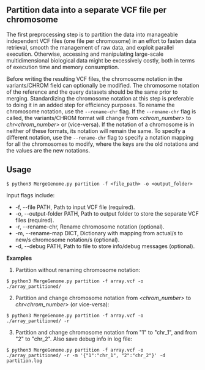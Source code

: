 ## Partition data into a separate VCF file per chromosome

The first preprocessing step is to partition the data into manageable independent VCF files (one file per chromosome) in an effort to fasten data retrieval, smooth the management of raw data, and exploit parallel execution. Otherwise, accessing and manipulating large-scale multidimensional biological data might be excessively costly, both in terms of execution time and memory consumption.

Before writing the resulting VCF files, the chromosome notation in the variants/CHROM field can optionally be modified. The chromosome notation of the reference and the query datasets should be the same prior to merging. Standardizing the chromosome notation at this step is preferable to doing it in an added step for efficiency purposes. To rename the chromosome notation, use the `--rename-chr` flag. If the `--rename-chr` flag is called, the variants/CHROM format will change from *<chrom_number>* to *chr<chrom_number>* or (vice-versa). If the notation of a chromosome is in neither of these formats, its notation will remain the same. To specify a different notation, use the `--rename-chr` flag to specify a notation mapping for all the chromosomes to modify, where the keys are the old notations and the values are the new notations.

## Usage

```
$ python3 MergeGenome.py partition -f <file_path> -o <output_folder>
```

Input flags include:

* -f, --file PATH, Path to input VCF file (required).
* -o, --output-folder PATH, Path to output folder to store the separate VCF files (required).
* -r, --rename-chr, Rename chromosome notation (optional).
* -m, --rename-map DICT, Dictionary with mapping from actual/s to new/s chromosome notation/s (optional).
* -d, --debug PATH, Path to file to store info/debug messages (optional).

**Examples**

1. Partition without renaming chromosome notation:

```
$ python3 MergeGenome.py partition -f array.vcf -o ./array_partitioned/
```

2. Partition and change chromosome notation from *<chrom_number>* to *chr<chrom_number>* (or vice-versa):

```
$ python3 MergeGenome.py partition -f array.vcf -o ./array_partitioned/ -r
```

3. Partition and change chromosome notation from "1" to "chr_1", and from "2" to "chr_2". Also save debug info in log file:

```
$ python3 MergeGenome.py partition -f array.vcf -o ./array_partitioned/ -r -m '{"1":"chr_1", "2":"chr_2"}' -d partition.log
```